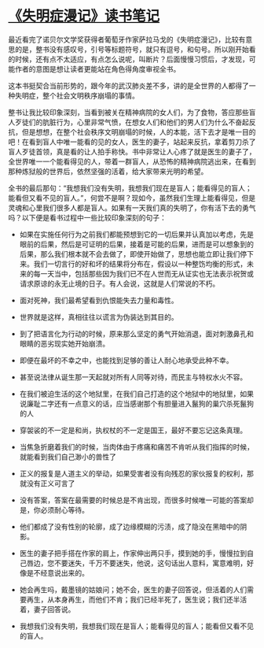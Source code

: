 # [《失明症漫记》读书笔记](https://github.com/superleeyom/blog/issues/14)

最近看完了诺贝尔文学奖获得者葡萄牙作家萨拉马戈的《失明症漫记》，比较有意思的是，整书没有感叹号，引号等标题符号，就只有逗号，和句号。所以刚开始看的时候，还有点不太适应，有点怎么说呢，叫断片？后面慢慢习惯后，才发现，可能作者的意图是想让读者更能站在角色得角度审视全书。

这本书挺契合当前形势的，跟今年的武汉肺炎差不多，讲的是全世界的人都得了一种失明症，整个社会文明秩序崩塌的事情。

整书让我比较印象深刻，当看到被关在精神病院的女人们，为了食物，答应那些盲人歹徒们的肮脏行为，心里非常气愤，在想女人们和他们的男人们为什么不奋起反抗，但是想想，在整个社会秩序文明崩塌的时候，人的本能，活下去才是唯一目的吧！在看到盲人中唯一能看的见的女人，医生的妻子，站起来反抗，拿着剪刀杀了盲人歹徒首领，真是看的让人拍手称快。书中非常让人心疼了就是医生的妻子了，全世界唯一一个能看得见的人，带着一群盲人，从恐怖的精神病院逃出来，在看到那种炼狱般的世界后，依然坚强的活着，给大家带来光明的希望。

全书的最后那句：“我想我们没有失明，我想我们现在是盲人；能看得见的盲人；能看但又看不见的盲人。”，何尝不是啊？现如今，虽然我们生理上能看得见，但是灵魂和心里我们很多人都是盲人。如果有一天我们真的失明了，你有活下去的勇气吗？以下便是看书过程中一些比较印象深刻的句子：

- 如果在实施任何行为之前我们都能预想到它的一切后果并认真加以考虑，先是眼前的后果，然后是可证明的后果，接着是可能的后果，进而是可以想象到的后果，那么我们根本就不会去做了，即使开始做了，思想也能立即让我们停下来。我们一切言行的好和坏的结果将分布在，假设以一种整饬均衡的形式，未来的每一天当中，包括那些因为我们已不在人世而无从证实也无法表示祝贺或请求原谅的永无止境的日子。有人会说，这就是人们常说的不朽。

- 面对死神，我们最希望看到仇恨能失去力量和毒性。

- 世界就是这样，真相往往以谎言为伪装达到其目的。

- 到了把语言化为行动的时候，原来那么坚定的勇气开始消退，面对刺激鼻孔和眼睛的恶劣现实她开始崩溃。

- 即便在最坏的不幸之中，也能找到足够的善让人耐心地承受此种不幸。


- 甚至说法律从诞生那一天起就对所有人同等对待，而民主与特权水火不容。

- 在我们被迫生活的这个地狱里，在我们自己打造的这个地狱中的地狱里，如果说廉耻二字还有一点意义的话，应当感谢那个有胆量进入鬣狗的巢穴杀死鬣狗的人

- 穿袈裟的不一定是和尚，执权杖的不一定是国王，最好不要忘记这条真理。

- 当焦急折磨着我们的时候，当肉体由于疼痛和痛苦不肯听从我们指挥的时候，就能看到我们自己渺小的兽性了

- 正义的报复是人道主义的举动，如果受害者没有向残忍的家伙报复的权利，那就没有正义可言了

- 没有答案，答案在最需要的时候总是不肯出现，而很多时候唯一可能的答案却是，你必须耐心等待。

- 他们都成了没有性别的轮廓，成了边缘模糊的污渍，成了隐没在黑暗中的阴影。

- 医生的妻子把手搭在作家的肩上，作家伸出两只手，摸到她的手，慢慢拉到自己唇边，您不要迷失，千万不要迷失，他说，这句话出人意料，寓意难明，好像是不经意说出来的。

- 她会再生吗，戴墨镜的姑娘问；她不会，医生的妻子回答说，但活着的人们需要再生，从本身再生，而他们不肯；我们已经半死了，医生说；我们还半活着，妻子回答说。

- 我想我们没有失明，我想我们现在是盲人；能看得见的盲人；能看但又看不见的盲人。